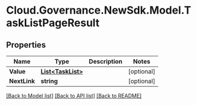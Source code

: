 # Cloud.Governance.NewSdk.Model.TaskListPageResult
## Properties

Name | Type | Description | Notes
------------ | ------------- | ------------- | -------------
**Value** | [**List&lt;TaskList&gt;**](TaskList.md) |  | [optional] 
**NextLink** | **string** |  | [optional] 

[[Back to Model list]](../README.md#documentation-for-models) [[Back to API list]](../README.md#documentation-for-api-endpoints) [[Back to README]](../README.md)

